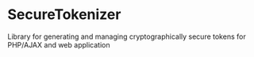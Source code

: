 # SecureTokenizer
Library for generating and managing cryptographically secure tokens for PHP/AJAX and web application
